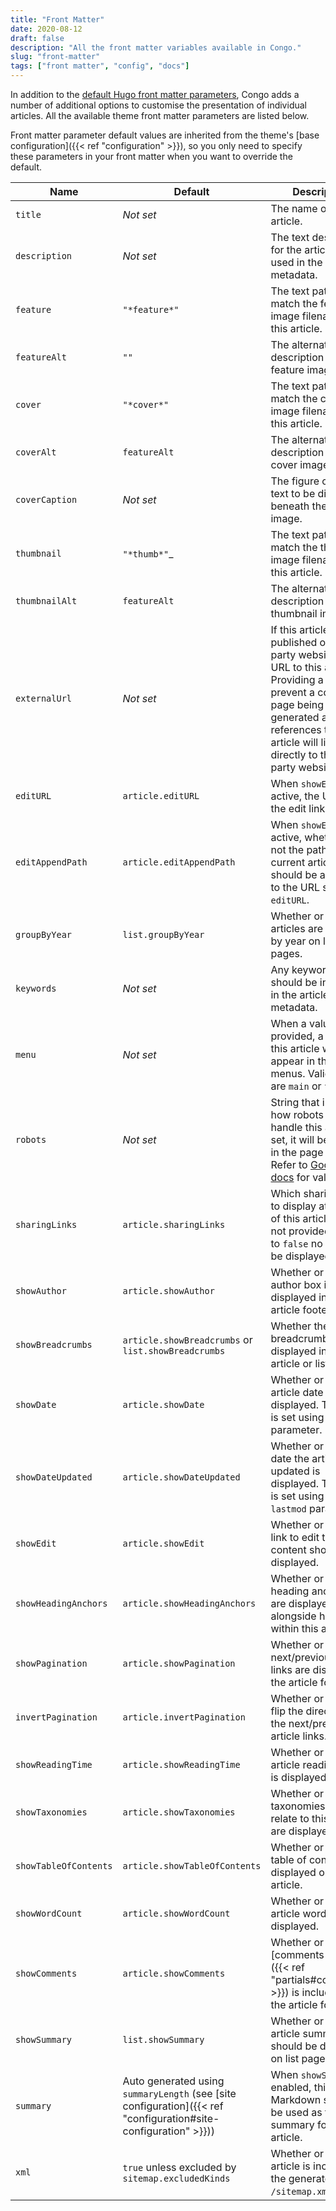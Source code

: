 ```yaml
---
title: "Front Matter"
date: 2020-08-12
draft: false
description: "All the front matter variables available in Congo."
slug: "front-matter"
tags: ["front matter", "config", "docs"]
---
```


In addition to the [default Hugo front matter parameters](https://gohugo.io/content-management/front-matter/#front-matter-variables), Congo adds a number of additional options to customise the presentation of individual articles. All the available theme front matter parameters are listed below.

Front matter parameter default values are inherited from the theme's [base configuration]({{< ref "configuration" >}}), so you only need to specify these parameters in your front matter when you want to override the default.

<!-- prettier-ignore-start -->
|Name|Default|Description|
|---|---|---|
|`title`|_Not set_|The name of the article.|
|`description`|_Not set_|The text description for the article. It is used in the HTML metadata.|
|`feature`|`"*feature*"`|The text pattern to match the feature image filename for this article.|
|`featureAlt`|`""`|The alternative text description for the feature image.|
|`cover`|`"*cover*"`|The text pattern to match the cover image filename for this article.|
|`coverAlt`|`featureAlt`|The alternative text description for the cover image.|
|`coverCaption`|_Not set_|The figure caption text to be displayed beneath the cover image.|
|`thumbnail`|`"*thumb*"`_|The text pattern to match the thumbnail image filename for this article.|
|`thumbnailAlt`|`featureAlt`|The alternative text description for the thumbnail image.|
|`externalUrl`|_Not set_|If this article is published on a third-party website, the URL to this article. Providing a URL will prevent a content page being generated and any references to this article will link directly to the third-party website.|
|`editURL`|`article.editURL`|When `showEdit` is active, the URL for the edit link.|
|`editAppendPath`|`article.editAppendPath`|When `showEdit` is active, whether or not the path to the current article should be appended to the URL set at `editURL`.|
|`groupByYear`|`list.groupByYear`|Whether or not articles are grouped by year on list pages.|
|`keywords`|_Not set_|Any keywords that should be included in the article metadata.|
|`menu`|_Not set_|When a value is provided, a link to this article will appear in the named menus. Valid values are `main` or `footer`.|
|`robots`|_Not set_|String that indicates how robots should handle this article. If set, it will be output in the page head. Refer to [Google's docs](https://developers.google.com/search/docs/advanced/robots/robots_meta_tag#directives) for valid values.|
|`sharingLinks`|`article.sharingLinks`|Which sharing links to display at the end of this article. When not provided, or set to `false` no links will be displayed.|
|`showAuthor`|`article.showAuthor`|Whether or not the author box is displayed in the article footer.|
|`showBreadcrumbs`|`article.showBreadcrumbs` or `list.showBreadcrumbs`|Whether the breadcrumbs are displayed in the article or list header.|
|`showDate`|`article.showDate`|Whether or not the article date is displayed. The date is set using the `date` parameter.|
|`showDateUpdated`|`article.showDateUpdated`|Whether or not the date the article was updated is displayed. The date is set using the `lastmod` parameter.|
|`showEdit`|`article.showEdit`|Whether or not the link to edit the article content should be displayed.|
|`showHeadingAnchors`|`article.showHeadingAnchors`|Whether or not heading anchor links are displayed alongside headings within this article.|
|`showPagination`|`article.showPagination`|Whether or not the next/previous article links are displayed in the article footer.|
|`invertPagination`|`article.invertPagination`|Whether or not to flip the direction of the next/previous article links.|
|`showReadingTime`|`article.showReadingTime`|Whether or not the article reading time is displayed.|
|`showTaxonomies`|`article.showTaxonomies`|Whether or not the taxonomies that relate to this article are displayed.|
|`showTableOfContents`|`article.showTableOfContents`|Whether or not the table of contents is displayed on this article.|
|`showWordCount`|`article.showWordCount`|Whether or not the article word count is displayed.|
|`showComments`|`article.showComments`|Whether or not the [comments partial]({{< ref "partials#comments" >}}) is included after the article footer.|
|`showSummary`|`list.showSummary`|Whether or not the article summary should be displayed on list pages.|
|`summary`|Auto generated using `summaryLength` (see [site configuration]({{< ref "configuration#site-configuration" >}}))|When `showSummary` is enabled, this is the Markdown string to be used as the summary for this article.|
|`xml`|`true` unless excluded by `sitemap.excludedKinds`|Whether or not this article is included in the generated `/sitemap.xml` file.|
<!-- prettier-ignore-end -->
